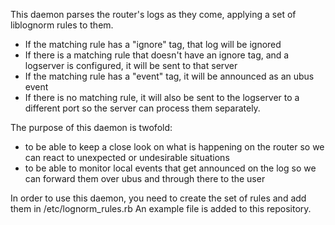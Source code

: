 This daemon parses the router's logs as they come, applying a set of liblognorm rules to them.
* If the matching rule has a "ignore" tag, that log will be ignored
* If there is a matching rule that doesn't have an ignore tag, and a logserver is configured, it will be sent to that server
* If the matching rule has a "event" tag, it will be announced as an ubus event
* If there is no matching rule, it will also be sent to the logserver to a different port so the server can process them separately.

The purpose of this daemon is twofold:
* to be able to keep a close look on what is happening on the router so we can react to unexpected or undesirable situations
* to be able to monitor local events that get announced on the log so we can forward them over ubus and through there to the user

In order to use this daemon, you need to create the set of rules and add them in /etc/lognorm_rules.rb
An example file is added to this repository.
